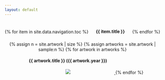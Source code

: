 ```yaml
---
layout: default
---
```

<style>
    .clearfix::before {
  font-weight: bold;
  color: navy;
    content: "<ul><li>Reference</li></ul> ";
}
</style>

<div style="display:block; text-align:center;">
{% for item in site.data.navigation.toc %}
    <div style="display:inline-block; margin: 5px 20px;"><h4>{{ item.title }}</h4></div>
  {% endfor %}
</div>

<div style="display:block; text-align:center;">
{% assign n = site.artwork | size %}
{% assign artworks = site.artwork | sample:n %}
{% for artwork in artworks %}
<a href="{{ artwork.url }}">
    <div style="height: 300px; width: 300px; min-width:300px; min-height:300px; display:inline-block;">
        <h4>{{ artwork.title }} ({{ artwork.year }})</h4>
        <div style="width:100%; height:250px; text-align:center;">
        <img src="/assets/{{ artwork.catalogue }}-thumbnail.png"/>
        </div>
    </div>
</a>
{% endfor %}
</div>
